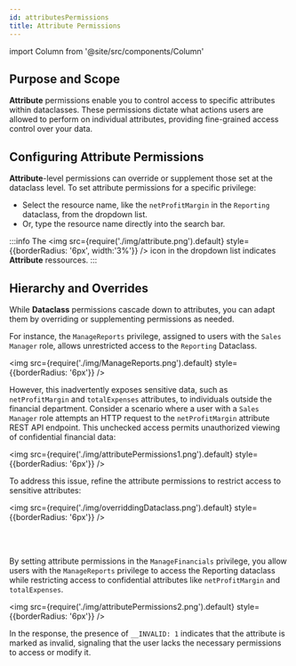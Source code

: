 ```yaml
---
id: attributesPermissions
title: Attribute Permissions
---
```


import Column from '@site/src/components/Column'   

## Purpose and Scope

**Attribute** permissions enable you to control access to specific attributes within dataclasses. These permissions dictate what actions users are allowed to perform on individual attributes, providing fine-grained access control over your data.

## Configuring Attribute Permissions 

**Attribute**-level permissions can override or supplement those set at the dataclass level. To set attribute permissions for a specific privilege:

- Select the resource name, like the `netProfitMargin` in the `Reporting` dataclass, from the dropdown list.
- Or, type the resource name directly into the search bar.

:::info
The <img src={require('./img/attribute.png').default} style={{borderRadius: '6px', width:'3%'}} /> icon in the dropdown list indicates **Attribute** ressources.
:::

## Hierarchy and Overrides 

While **Dataclass** permissions cascade down to attributes, you can adapt them by overriding or supplementing permissions as needed.

For instance, the `ManageReports` privilege, assigned to users with the `Sales Manager` role, allows unrestricted access to the `Reporting` Dataclass. 

<img src={require('./img/ManageReports.png').default} style={{borderRadius: '6px'}} />

However, this inadvertently exposes sensitive data, such as `netProfitMargin` and `totalExpenses` attributes, to individuals outside the financial department. Consider a scenario where a user with a `Sales Manager` role attempts an HTTP request to the `netProfitMargin` attribute REST API endpoint. This unchecked access permits unauthorized viewing of confidential financial data:

<img src={require('./img/attributePermissions1.png').default} style={{borderRadius: '6px'}} />

To address this issue, refine the attribute permissions to restrict access to sensitive attributes:

<img src={require('./img/overriddingDataclass.png').default} style={{borderRadius: '6px'}} />

<br/><br/>

By setting attribute permissions in the `ManageFinancials` privilege, you allow users with the `ManageReports` privilege to access the Reporting dataclass while restricting access to confidential attributes like `netProfitMargin` and `totalExpenses`.

<img src={require('./img/attributePermissions2.png').default} style={{borderRadius: '6px'}} />

In the response, the presence of `__INVALID: 1` indicates that the attribute is marked as invalid, signaling that the user lacks the necessary permissions to access or modify it.